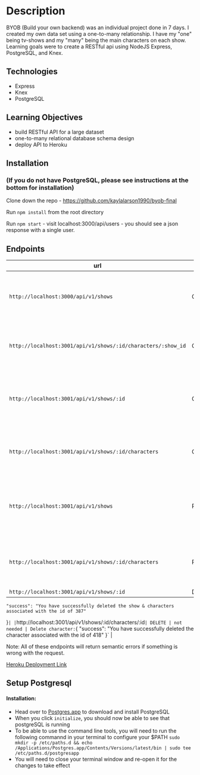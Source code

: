 # Description

BYOB (Build your own backend) was an individual project done in 7 days. I created my own data set using a one-to-many relationship. I have my "one" being tv-shows and my "many" being the main characters on each show. Learning goals were to create a RESTful api using NodeJS Express, PostgreSQL, and Knex.

## Technologies

- Express
- Knex
- PostgreSQL

## Learning Objectives

- build RESTful API for a large dataset
- one-to-many relational database schema design
- deploy API to Heroku

## Installation
### (If you do not have PostgreSQL, please see instructions at the bottom for installation)
Clone down the repo - https://github.com/kaylalarson1990/byob-final

Run ```npm install``` from the root directory

Run ```npm start``` - visit localhost:3000/api/users - you should see a json response with a single user.

## Endpoints

| url | verb | options | sample response |
| ----|------|---------|---------------- |
| `http://localhost:3000/api/v1/shows` | GET | not needed | Array of all shows: `[{ id: 12, title: 'Friends', date: 'August 18, 2019', tv_source: 'Netflix', cover_image: 'https://friends.com', characters: [{}] }]` |
| `http://localhost:3001/api/v1/shows/:id/characters/:show_id` | GET | not needed | Array of one specific character: `[{ id: 12, show_name: 'Friends', char_name: 'Rachel', ethnicity: 'American', name: 'Jennifer Anniston' }]` |
| `http://localhost:3001/api/v1/shows/:id` | GET | not needed | Array of one specific show: `[{ id: 12, title: 'Friends', date: 'August 18, 2019', tv_source: 'Netflix', cover_image: 'https://friends.com' }]` |
| `http://localhost:3001/api/v1/shows/:id/characters` | GET | not needed | Array of characters for one specific show: `[{ id: 12, show_name: 'Friends', char_name: 'Rachel', ethnicity: 'American', name: 'Jennifer Anniston' }]` |
| `http://localhost:3001/api/v1/shows` | POST | `{title: <String>, date: <String>, tv_source: <String>, cover_image: <String>, characters: <String>}` | New show: `{ id: 12, title: 'Friends', date: 'August 18, 2019', tv_source: 'Netflix', cover_image: 'https://friends.com', characters: [{}] }` |
| `http://localhost:3001/api/v1/shows/:id/characters` | POST | `{show_name: <String>, char_name: <String>, ethnicity: <String>, name: <String>}` | New character: `{ id: 12, show_name: 'Friends', char_name: 'Rachel', ethnicity: 'American', name: 'Jennifer Anniston' }` |
| `http://localhost:3001/api/v1/shows/:id` | DELETE | not needed | Delete show: `{
    "success": "You have successfully deleted the show & characters associated with the id of 387"
}` |
| `http://localhost:3001/api/v1/shows/:id/characters/:id` | DELETE | not needed | Delete character: `{
    "success": "You have successfully deleted the character associated with the id of 418"
}` |

Note: All of these endpoints will return semantic errors if something is wrong with the request.

[Heroku Deployment Link](https://afternoon-springs-70039.herokuapp.com/api/v1/shows)

## Setup Postgresql

#### Installation:
* Head over to [Postgres.app](http://postgresapp.com/) to download and install PostgreSQL
* When you click `initialize`, you should now be able to see that postgreSQL is running
* To be able to use the command line tools, you will need to run the following commannd in your terminal to configure your $PATH `sudo mkdir -p /etc/paths.d && echo /Applications/Postgres.app/Contents/Versions/latest/bin | sudo tee /etc/paths.d/postgresapp`
* You will need to close your terminal window and re-open it for the changes to take effect

